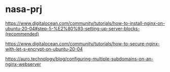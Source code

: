 # nasa-prj

https://www.digitalocean.com/community/tutorials/how-to-install-nginx-on-ubuntu-20-04#step-5-%E2%80%93-setting-up-server-blocks-(recommended)

https://www.digitalocean.com/community/tutorials/how-to-secure-nginx-with-let-s-encrypt-on-ubuntu-20-04


https://auro.technology/blog/configuring-multiple-subdomains-on-an-nginx-webserver


